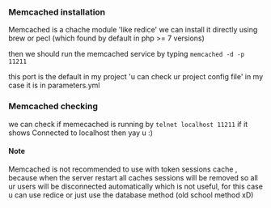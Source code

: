 ### Memcached installation 

Memcached is a chache module 'like redice' 
we can install it directly using brew or pecl (which found by default in php >= 7 versions)

then we should run the memcached service by typing `memcached -d -p 11211` 

this port is the default in my project 'u can check ur project config file' in my case it is in parameters.yml

### Memcached checking 

we can check if memecached is running by  `telnet localhost 11211` if it shows Connected to localhost then yay u :) 

#### Note

Memcached is not recommended to use with token sessions cache , because when the server restart all caches sessions will
be removed so all ur users will be disconnected automatically which is not useful, for this case u can use redice or just use 
the database method (old school method xD)